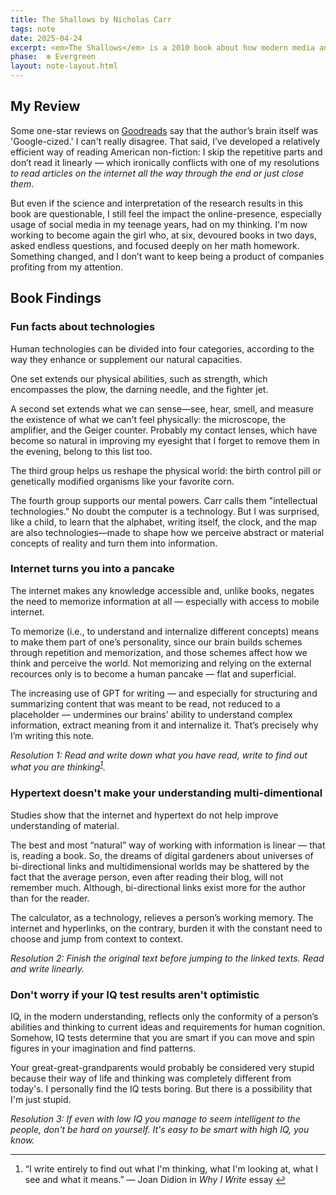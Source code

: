 ```yaml
---
title: The Shallows by Nicholas Carr
tags: note
date: 2025-04-24
excerpt: <em>The Shallows</em> is a 2010 book about how modern media and the internet have changed the way we think. Fifteen years later, the internet has continued to evolve—but the human brain has not.
phase:  ❇️ Evergreen
layout: note-layout.html
---
```


<section>

## My Review
Some one-star reviews on <a href="https://www.goodreads.com/book/show/9778945">Goodreads</a> say that the author’s brain itself was 'Google-cized.' I can't really disagree. That said, I’ve developed a relatively efficient way of reading American non-fiction: I skip the repetitive parts and don’t read it linearly — which ironically conflicts with one of my resolutions *to read articles on the internet all the way through the end or just close them*.

But even if the science and interpretation of the research results in this book are questionable, I still feel the impact the online-presence, especially usage of social media in my teenage years, had on my thinking. I'm now working to become again the girl who, at six, devoured books in two days, asked endless questions, and focused deeply on her math homework. Something changed, and I don’t want to keep being a product of companies profiting from my attention.

</section>

<section>

## Book Findings
### Fun facts about technologies
Human technologies can be divided into four categories, according to the way they enhance or supplement our natural capacities.

One set extends our physical abilities, such as strength, which encompasses the plow, the darning needle, and the fighter jet.

A second set extends what we can sense—see, hear, smell, and measure the existence of what we can't feel physically: the microscope, the amplifier, and the Geiger counter. Probably my contact lenses, which have become so natural in improving my eyesight that I forget to remove them in the evening, belong to this list too.

The third group helps us reshape the physical world: the birth control pill or genetically modified organisms like your favorite corn.

The fourth group supports our mental powers. Carr calls them "intellectual technologies." No doubt the computer is a technology. But I was surprised, like a child, to learn that the alphabet, writing itself, the clock, and the map are also technologies—made to shape how we perceive abstract or material concepts of reality and turn them into information.

</section>

<section>

### Internet turns you into a pancake

The internet makes any knowledge accessible and, unlike books, negates the need to memorize information at all — especially with access to mobile internet.

To memorize (i.e., to understand and internalize different concepts) means to make them part of one’s personality, since our brain builds schemes through repetition and memorization, and those schemes affect how we think and perceive the world. Not memorizing and relying on the external recources only is to become a human pancake — flat and superficial.

The increasing use of GPT for writing — and especially for structuring and summarizing content that was meant to be read, not reduced to a placeholder — undermines our brains’ ability to understand complex information, extract meaning from it and internalize it. That’s precisely why I’m writing this note.

*Resolution 1: Read and write down what you have read, write to find out what you are thinking<sup id="ref-1"><a href="#footnote-1" class="footnote-ref">1</a></sup>.*

</section>

<section>

### Hypertext doesn't make your understanding multi-dimentional
Studies show that the internet and hypertext do not help improve understanding of material.

The best and most “natural” way of working with information is linear — that is, reading a book. So, the dreams of digital gardeners about universes of bi-directional links and multidimensional worlds may be shattered by the fact that the average person, even after reading their blog, will not remember much. Although, bi-directional links exist more for the author than for the reader.

The calculator, as a technology, relieves a person’s working memory. The internet and hyperlinks, on the contrary, burden it with the constant need to choose and jump from context to context.

*Resolution 2: Finish the original text before jumping to the linked texts. Read and write linearly.*

</section>

<section>

### Don't worry if your IQ test results aren't optimistic
IQ, in the modern understanding, reflects only the conformity of a person’s abilities and thinking to current ideas and requirements for human cognition. Somehow, IQ tests determine that you are smart if you can move and spin figures in your imagination and find patterns.

Your great-great-grandparents would probably be considered very stupid because their way of life and thinking was completely different from today's. I personally find the IQ tests boring. But there is a possibility that I'm just stupid.

*Resolution 3: If even with low IQ you manage to seem intelligent to the people, don't be hard on yourself. It's easy to be smart with high IQ, you know.*

</section>

<!-- Footnotes Section -->
<section class="footnotes">
    <hr class="solid">
    <ol>
      <li id="footnote-1">
        “I write entirely to find out what I'm thinking, what I'm looking at, what I see and what it means.” — Joan Didion in <em>Why I Write</em> essay
        <a href="#ref-1" class="backlink">↩︎</a>
      </li>
    </ol>
  </section>